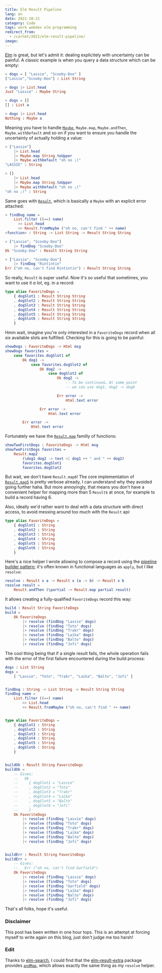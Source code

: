 ```yaml
---
title: Elm Result Pipeline
lang: en
date: 2021-10-21
category: Code
tags: work webdev elm programming
redirect_from:
  - /carnet/2021/elm-result-pipeline/
image:
---
```


[Elm](https://elm-lang.org/) is great, but let's admit it: dealing explicitely with uncertainty can be painful. A classic example is when you query a data structure which can be empty:

```elm
> dogs = [ "Lassie", "Scooby-Doo" ]
["Lassie","Scooby-Doo"] : List String

> dogs |> List.head
Just "Lassie" : Maybe String

> dogs = []
[] : List a

> dogs |> List.head
Nothing : Maybe a
```

Meaning you have to handle [`Maybe`](https://package.elm-lang.org/packages/elm/core/latest/Maybe), `Maybe.map`, `Maybe.andThen`, `Maybe.withDefault` and so on if you want to ensure you handle the uncertainty of actually holding a value:

```elm
> ["Lassie"]
    |> List.head
    |> Maybe.map String.toUpper
    |> Maybe.withDefault "oh no ;("
"LASSIE" : String

> []
    |> List.head
    |> Maybe.map String.toUpper
    |> Maybe.withDefault "oh no ;("
"oh no ;(" : String
```

Same goes with [`Result`](https://package.elm-lang.org/packages/elm/core/latest/Result), which is basically a `Maybe` with an explicit error attached:

```elm
> findDog name =
    List.filter ((==) name)
      >> List.head
      >> Result.fromMaybe ("oh no, can't find " ++ name)
<function> : String -> List String -> Result String String

> ["Lassie", "Scooby-Doo"]
    |> findDog "Scooby-Doo"
Ok "Scooby-Doo" : Result String String

> ["Lassie", "Scooby-Doo"]
    |> findDog "Rintintin"
Err ("oh no, can't find Rintintin") : Result String String
```

So really, `Result` is super useful. Now it's so useful that sometimes, you want to use it *a lot*, eg. in a record:

```elm
type alias FavoriteDogs =
    { dogSlot1 : Result String String
    , dogSlot2 : Result String String
    , dogSlot3 : Result String String
    , dogSlot4 : Result String String
    , dogSlot5 : Result String String
    , dogSlot6 : Result String String
    }
```

Hmm wait, imagine you're only interested in a `FavoriteDogs` record when all six available slots are fulfilled. Checking for this is going to be painful:

```elm
showDogs : FavoriteDogs -> Html msg
showDogs favorites =
    case favorites.dogSlot1 of
        Ok dog1 ->
            case favorites.dogSlot2 of
                Ok dog2 ->
                    case dogSlot2 of
                        Ok dog2 ->
                            -- To be continued… At some point
                            -- we can use dog1, dog2 -> dog6

                        Err error ->
                            Html.text error

                Err error ->
                    Html.text error

        Err error ->
            Html.text error
```

Fortunately we have the [`Result.map`](https://package.elm-lang.org/packages/elm/core/latest/Result#map) familly of functions:

```elm
showTwoFirstDogs : FavoriteDogs -> Html msg
showTwoFirstDogs favorites =
    Result.map2
        (\dog1 dog2 -> text <| dog1 ++ " and " ++ dog2)
        favorites.dogSlot1
        favorites.dogSlot2
```

But wait, we don't have `Result.map6`! The core implementation of [`Result.map5`](https://github.com/elm/core/blob/47ebbc97047d92baa72d877a478afaaea3aefce8/src/Result.elm#L143-L170) is pretty verbose already, I can understand why they avoided going further haha. But more annoyingly, that means you don't have a convenient helper for mapping more than 5 `Result`s at once, for example to build a record having 6.

Also, ideally we'd rather want to deal with a data structure with direct access, to avoid messing around too much with the `Result` api:

```elm
type alias FavoriteDogs =
    { dogSlot1 : String
    , dogSlot2 : String
    , dogSlot3 : String
    , dogSlot4 : String
    , dogSlot5 : String
    , dogSlot6 : String
    }
```

Here's a nice helper I wrote allowing to compose a record using the [pipeline builder pattern](https://sporto.github.io/elm-patterns/advanced/pipeline-builder.html); it's often known in functional languages as `apply`, but I like `resolve`:


```elm
resolve : Result x a -> Result x (a -> b) -> Result x b
resolve result =
    Result.andThen (\partial -> Result.map partial result)
```

It allows creating a fully-qualified `FavoriteDogs` record this way:

```elm
build : Result String FavoriteDogs
build =
    Ok FavoriteDogs
        |> resolve (findDog "Lassie" dogs)
        |> resolve (findDog "Toto" dogs)
        |> resolve (findDog "Trakr" dogs)
        |> resolve (findDog "Laïka" dogs)
        |> resolve (findDog "Balto" dogs)
        |> resolve (findDog "Jofi" dogs)
```

The cool thing being that if a single result fails, the whole operation fails with the error of the first failure encountered during the build process:

```elm
dogs : List String
dogs =
    [ "Lassie", "Toto", "Trakr", "Laïka", "Balto", "Jofi" ]


findDog : String -> List String -> Result String String
findDog name =
    List.filter ((==) name)
        >> List.head
        >> Result.fromMaybe ("oh no, can't find " ++ name)


type alias FavoriteDogs =
    { dogSlot1 : String
    , dogSlot2 : String
    , dogSlot3 : String
    , dogSlot4 : String
    , dogSlot5 : String
    , dogSlot6 : String
    }


buildOk : Result String FavoriteDogs
buildOk =
    -- Gives:
    --   Ok
    --     { dogSlot1 = "Lassie"
    --     , dogSlot2 = "Toto"
    --     , dogSlot3 = "Trakr"
    --     , dogSlot4 = "Laïka"
    --     , dogSlot5 = "Balto"
    --     , dogSlot6 = "Jofi"
    --     }
    Ok FavoriteDogs
        |> resolve (findDog "Lassie" dogs)
        |> resolve (findDog "Toto" dogs)
        |> resolve (findDog "Trakr" dogs)
        |> resolve (findDog "Laïka" dogs)
        |> resolve (findDog "Balto" dogs)
        |> resolve (findDog "Jofi" dogs)


buildErr : Result String FavoriteDogs
buildErr =
    -- Gives:
    --   Err ("oh no, can't find Garfield")
    Ok FavoriteDogs
        |> resolve (findDog "Lassie" dogs)
        |> resolve (findDog "Toto" dogs)
        |> resolve (findDog "Garfield" dogs)
        |> resolve (findDog "Laïka" dogs)
        |> resolve (findDog "Balto" dogs)
        |> resolve (findDog "Jofi" dogs)
```

That's all folks, hope it's useful.

### Disclaimer

This post has been written in one hour tops. This is an attempt at forcing myself to write again on this blog, just don't judge me too harsh!

### Edit

Thanks to [elm-search](https://klaftertief.github.io/elm-search/?q=Result%20x%20a%20-%3E%20Result%20x%20(a%20-%3E%20b)%20-%3E%20Result%20x%20b), I could find that the [elm-result-extra](https://package.elm-lang.org/packages/elm-community/result-extra/latest) package provides [`andMap`](https://package.elm-lang.org/packages/elm-community/result-extra/latest/Result-Extra#andMap), which allows exactly the same thing as my `resolve` helper.
